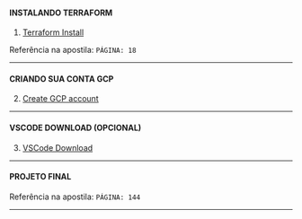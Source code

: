 #### INSTALANDO TERRAFORM

1. [Terraform Install](https://www.terraform.io/downloads.html "Terraform Install")

Referência na apostila: `PÁGINA: 18`

---
#### CRIANDO SUA CONTA GCP

2. [Create GCP account](https://cloud.google.com "Create GCP account")

---
#### VSCODE DOWNLOAD (OPCIONAL)

3. [VSCode Download](https://code.visualstudio.com/download "VSCode Download")

---
#### PROJETO FINAL

Referência na apostila: `PÁGINA: 144`

---